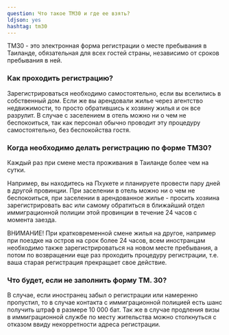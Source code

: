 ```yaml
---
question: Что такое ТМ30 и где ее взять?
ldjson: yes
hashtag: tm30
---
```


ТМ30 - это электронная форма регистрации о месте пребывания в Таиланде, обязательная для всех гостей страны, независимо от сроков пребывания в ней.

### Как проходить регистрацию?

Зарегистрироваться необходимо самостоятельно, если вы вселились в собственный дом. Если же вы арендовали жилье через агентство недвижимости, то просто обратившись к хозяину жилья и он все разрулит. В случае с заселением в отель можно ни о чем не беспокоиться, так как персонал обычно проводит эту процедуру самостоятельно, без беспокойства гостя.

### Когда необходимо делать регистрацию по форме ТМ30?

Каждый раз при смене места проживания в Таиланде более чем на сутки.

Например, вы находитесь на Пхукете и планируете провести пару дней в другой провинции. При заселении в отель можно ни о чем не беспокоиться, при заселении в арендованное жилье - просить хозяина зарегистрировать вас или самому обратиться в ближайший отдел иммиграционной полиции этой провинции в течение 24 часов с момента заезда.

ВНИМАНИЕ! При кратковременной смене жилья на другое, например при поездке на остров на срок более 24 часов, всем иностранцам необходимо также зарегистрироваться на новом месте пребывания, а потом по возвращении еще раз проходить процедуру регистрации, т.е. ваша старая регистрация прекращает свое действие.

### Что будет, если не заполнить форму TM. 30?

В случае, если иностранец забыл о регистрации или намеренно пропустил, то в случае контакта с иммиграционной полицией есть шанс получить штраф в размере 10 000 бат. Так же в случае продления визы в иммиграционной службе по месту жительства можно столкнуться с отказом ввиду некорретности адреса регистрации.
